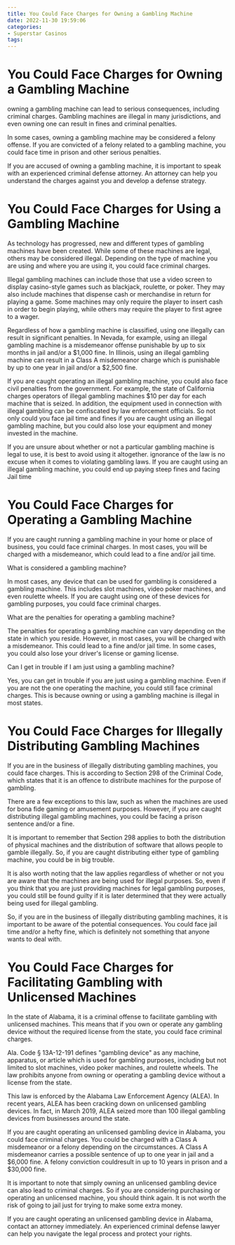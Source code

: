 ```yaml
---
title: You Could Face Charges for Owning a Gambling Machine 
date: 2022-11-30 19:59:06
categories:
- Superstar Casinos
tags:
---
```



#  You Could Face Charges for Owning a Gambling Machine 

 owning a gambling machine can lead to serious consequences, including criminal charges. Gambling machines are illegal in many jurisdictions, and even owning one can result in fines and criminal penalties.

In some cases, owning a gambling machine may be considered a felony offense. If you are convicted of a felony related to a gambling machine, you could face time in prison and other serious penalties.

If you are accused of owning a gambling machine, it is important to speak with an experienced criminal defense attorney. An attorney can help you understand the charges against you and develop a defense strategy.

#  You Could Face Charges for Using a Gambling Machine 

As technology has progressed, new and different types of gambling machines have been created. While some of these machines are legal, others may be considered illegal. Depending on the type of machine you are using and where you are using it, you could face criminal charges.

Illegal gambling machines can include those that use a video screen to display casino-style games such as blackjack, roulette, or poker. They may also include machines that dispense cash or merchandise in return for playing a game. Some machines may only require the player to insert cash in order to begin playing, while others may require the player to first agree to a wager.

Regardless of how a gambling machine is classified, using one illegally can result in significant penalties. In Nevada, for example, using an illegal gambling machine is a misdemeanor offense punishable by up to six months in jail and/or a $1,000 fine. In Illinois, using an illegal gambling machine can result in a Class A misdemeanor charge which is punishable by up to one year in jail and/or a $2,500 fine.

If you are caught operating an illegal gambling machine, you could also face civil penalties from the government. For example, the state of California charges operators of illegal gambling machines $10 per day for each machine that is seized. In addition, the equipment used in connection with illegal gambling can be confiscated by law enforcement officials. So not only could you face jail time and fines if you are caught using an illegal gambling machine, but you could also lose your equipment and money invested in the machine.

If you are unsure about whether or not a particular gambling machine is legal to use, it is best to avoid using it altogether. ignorance of the law is no excuse when it comes to violating gambling laws. If you are caught using an illegal gambling machine, you could end up paying steep fines and facing Jail time

#  You Could Face Charges for Operating a Gambling Machine 

If you are caught running a gambling machine in your home or place of business, you could face criminal charges. In most cases, you will be charged with a misdemeanor, which could lead to a fine and/or jail time.

What is considered a gambling machine?

In most cases, any device that can be used for gambling is considered a gambling machine. This includes slot machines, video poker machines, and even roulette wheels. If you are caught using one of these devices for gambling purposes, you could face criminal charges.

What are the penalties for operating a gambling machine?

The penalties for operating a gambling machine can vary depending on the state in which you reside. However, in most cases, you will be charged with a misdemeanor. This could lead to a fine and/or jail time. In some cases, you could also lose your driver's license or gaming license.

Can I get in trouble if I am just using a gambling machine?

Yes, you can get in trouble if you are just using a gambling machine. Even if you are not the one operating the machine, you could still face criminal charges. This is because owning or using a gambling machine is illegal in most states.

#  You Could Face Charges for Illegally Distributing Gambling Machines 

If you are in the business of illegally distributing gambling machines, you could face charges. This is according to Section 298 of the Criminal Code, which states that it is an offence to distribute machines for the purpose of gambling.

There are a few exceptions to this law, such as when the machines are used for bona fide gaming or amusement purposes. However, if you are caught distributing illegal gambling machines, you could be facing a prison sentence and/or a fine.

It is important to remember that Section 298 applies to both the distribution of physical machines and the distribution of software that allows people to gamble illegally. So, if you are caught distributing either type of gambling machine, you could be in big trouble.

It is also worth noting that the law applies regardless of whether or not you are aware that the machines are being used for illegal purposes. So, even if you think that you are just providing machines for legal gambling purposes, you could still be found guilty if it is later determined that they were actually being used for illegal gambling.

So, if you are in the business of illegally distributing gambling machines, it is important to be aware of the potential consequences. You could face jail time and/or a hefty fine, which is definitely not something that anyone wants to deal with.

#  You Could Face Charges for Facilitating Gambling with Unlicensed Machines

In the state of Alabama, it is a criminal offense to facilitate gambling with unlicensed machines. This means that if you own or operate any gambling device without the required license from the state, you could face criminal charges.

Ala. Code § 13A-12-191 defines "gambling device" as any machine, apparatus, or article which is used for gambling purposes, including but not limited to slot machines, video poker machines, and roulette wheels. The law prohibits anyone from owning or operating a gambling device without a license from the state.

This law is enforced by the Alabama Law Enforcement Agency (ALEA). In recent years, ALEA has been cracking down on unlicensed gambling devices. In fact, in March 2019, ALEA seized more than 100 illegal gambling devices from businesses around the state.

If you are caught operating an unlicensed gambling device in Alabama, you could face criminal charges. You could be charged with a Class A misdemeanor or a felony depending on the circumstances. A Class A misdemeanor carries a possible sentence of up to one year in jail and a $6,000 fine. A felony conviction couldresult in up to 10 years in prison and a $30,000 fine.

It is important to note that simply owning an unlicensed gambling device can also lead to criminal charges. So if you are considering purchasing or operating an unlicensed machine, you should think again. It is not worth the risk of going to jail just for trying to make some extra money.

If you are caught operating an unlicensed gambling device in Alabama, contact an attorney immediately. An experienced criminal defense lawyer can help you navigate the legal process and protect your rights.